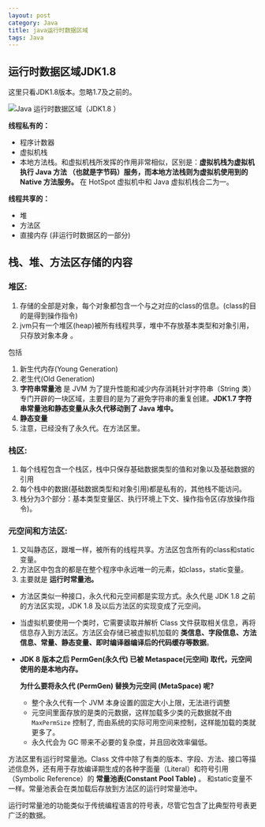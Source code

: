 ```yaml
---
layout: post
category: Java
title: java运行时数据区域
tags: Java
---
```


## 运行时数据区域JDK1.8



这里只看JDK1.8版本。忽略1.7及之前的。



![Java 运行时数据区域（JDK1.8 ）](https://cdn.jsdelivr.net/gh/mafulong/mdPic@vv6/v6/202505022313494.png)



**线程私有的：**

- 程序计数器
- 虚拟机栈
- 本地方法栈。和虚拟机栈所发挥的作用非常相似，区别是：**虚拟机栈为虚拟机执行 Java 方法 （也就是字节码）服务，而本地方法栈则为虚拟机使用到的 Native 方法服务。** 在 HotSpot 虚拟机中和 Java 虚拟机栈合二为一。



**线程共享的：**

- 堆
- 方法区
- 直接内存 (非运行时数据区的一部分)



## 栈、堆、方法区存储的内容

### 堆区:  

1. 存储的全部是对象，每个对象都包含一个与之对应的class的信息。(class的目的是得到操作指令) 
2. jvm只有一个堆区(heap)被所有线程共享，堆中不存放基本类型和对象引用，只存放对象本身 。



包括

1. 新生代内存(Young Generation)
2. 老生代(Old Generation)
3. **字符串常量池** 是 JVM 为了提升性能和减少内存消耗针对字符串（String 类）专门开辟的一块区域，主要目的是为了避免字符串的重复创建。**JDK1.7 字符串常量池和静态变量从永久代移动到了 Java 堆中。**
4. **静态变量**
5. 注意，已经没有了永久代。在方法区里。



### 栈区: 

1. 每个线程包含一个栈区，栈中只保存基础数据类型的值和对象以及基础数据的引用
2. 每个栈中的数据(基础数据类型和对象引用)都是私有的，其他栈不能访问。 
3. 栈分为3个部分：基本类型变量区、执行环境上下文、操作指令区(存放操作指令)。 



### 元空间和方法区: 

1. 又叫静态区，跟堆一样，被所有的线程共享。方法区包含所有的class和static变量。 
2. 方法区中包含的都是在整个程序中永远唯一的元素，如class，static变量。 
3. 主要就是 **运行时常量池。**



- 方法区类似一种接口，永久代和元空间都是实现方式。永久代是 JDK 1.8 之前的方法区实现，JDK 1.8 及以后方法区的实现变成了元空间。

- 当虚拟机要使用一个类时，它需要读取并解析 Class 文件获取相关信息，再将信息存入到方法区。方法区会存储已被虚拟机加载的 **类信息、字段信息、方法信息、常量、静态变量、即时编译器编译后的代码缓存等数据**。

- **JDK 8 版本之后 PermGen(永久代) 已被 Metaspace(元空间) 取代，元空间使用的是本地内存。**

  **为什么要将永久代 (PermGen) 替换为元空间 (MetaSpace) 呢?**

  - 整个永久代有一个 JVM 本身设置的固定大小上限，无法进行调整
  - 元空间里面存放的是类的元数据，这样加载多少类的元数据就不由 `MaxPermSize` 控制了, 而由系统的实际可用空间来控制，这样能加载的类就更多了。
  - 永久代会为 GC 带来不必要的复杂度，并且回收效率偏低。



方法区里有运行时常量池。Class 文件中除了有类的版本、字段、方法、接口等描述信息外，还有用于存放编译期生成的各种字面量（Literal）和符号引用（Symbolic Reference）的 **常量池表(Constant Pool Table)** 。 和static变量不一样。常量池表会在类加载后存放到方法区的运行时常量池中。

运行时常量池的功能类似于传统编程语言的符号表，尽管它包含了比典型符号表更广泛的数据。